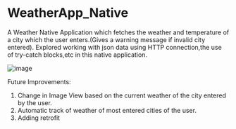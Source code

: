 # WeatherApp_Native
A Weather Native Application which fetches the weather and temperature of a city which the user enters.(Gives a warning message if invalid city entered). Explored working with json data using HTTP connection,the use of try-catch blocks,etc in this native application.

![image](https://user-images.githubusercontent.com/76823502/134424053-b2a97a76-1bf1-4656-aee3-e2880f34f141.png)

Future Improvements:
1) Change in Image View based on the current weather of the city entered by the user.
2) Automatic track of weather of most entered cities of the user.
3) Adding retrofit

